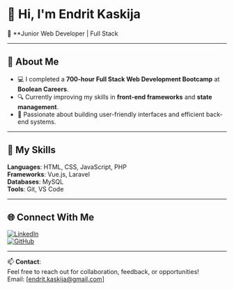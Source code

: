 # 👋 Hi, I'm Endrit Kaskija  

🎯 **Junior Web Developer | Full Stack  

---

## 🚀 About Me  
- 💻 I completed a **700-hour Full Stack Web Development Bootcamp** at **Boolean Careers**.  
- 🔍 Currently improving my skills in **front-end frameworks** and **state management**.  
- 🎨 Passionate about building user-friendly interfaces and efficient back-end systems. 

---

## 🔧 My Skills  
**Languages**: HTML, CSS, JavaScript, PHP  
**Frameworks**: Vue.js, Laravel  
**Databases**: MySQL  
**Tools**: Git, VS Code  

---

## 🌐 Connect With Me  
[![LinkedIn](https://img.shields.io/badge/LinkedIn-Endrit%20Kaskija-blue?logo=linkedin)](https://www.linkedin.com/in/endrit-kaskija-0b842b255/)  
[![GitHub](https://img.shields.io/badge/GitHub-EndriuK-lightgrey?logo=github)](https://github.com/EndriuK)  

---

📫 **Contact**:  
Feel free to reach out for collaboration, feedback, or opportunities!  
Email: [endrit.kaskija@gmail.com]  
